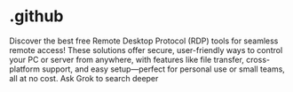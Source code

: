 # .github
Discover the best free Remote Desktop Protocol (RDP) tools for seamless remote access! These solutions offer secure, user-friendly ways to control your PC or server from anywhere, with features like file transfer, cross-platform support, and easy setup—perfect for personal use or small teams, all at no cost.  Ask Grok to search deeper
